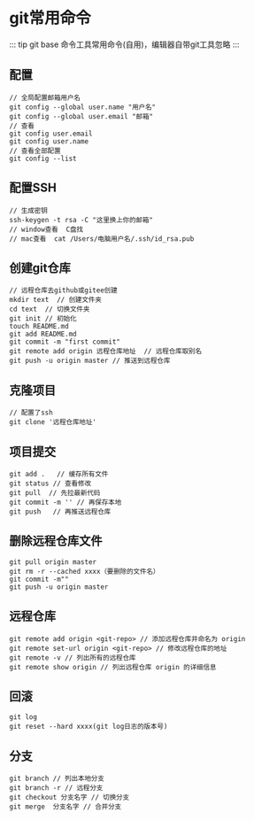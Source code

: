 # git常用命令

::: tip
git base 命令工具常用命令(自用)，编辑器自带git工具忽略
:::

## 配置

```
// 全局配置邮箱用户名
git config --global user.name "用户名"
git config --global user.email "邮箱"
// 查看
git config user.email
git config user.name 
// 查看全部配置
git config --list
```

## 配置SSH

```
// 生成密钥
ssh-keygen -t rsa -C "这里换上你的邮箱"
// window查看  C盘找
// mac查看  cat /Users/电脑用户名/.ssh/id_rsa.pub
```

## 创建git仓库

```
// 远程仓库去github或gitee创建
mkdir text  // 创建文件夹
cd text  // 切换文件夹
git init // 初始化
touch README.md
git add README.md
git commit -m "first commit"
git remote add origin 远程仓库地址  // 远程仓库取别名
git push -u origin master // 推送到远程仓库
```

## 克隆项目

```
// 配置了ssh
git clone '远程仓库地址'
```

## 项目提交

```
git add .	// 缓存所有文件
git status // 查看修改
git pull  // 先拉最新代码
git commit -m '' // 再保存本地
git push   // 再推送远程仓库 
```

## 删除远程仓库文件

```
git pull origin master
git rm -r --cached xxxx（要删除的文件名）
git commit -m""
git push -u origin master
```

## 远程仓库

```
git remote add origin <git-repo> // 添加远程仓库并命名为 origin
git remote set-url origin <git-repo> // 修改远程仓库的地址
git remote -v // 列出所有的远程仓库
git remote show origin // 列出远程仓库 origin 的详细信息
```

## 回滚

```
git log
git reset --hard xxxx(git log日志的版本号)
```

## 分支

```
git branch // 列出本地分支
git branch -r // 远程分支
git checkout 分支名字 // 切换分支
git merge  分支名字 // 合并分支
```
